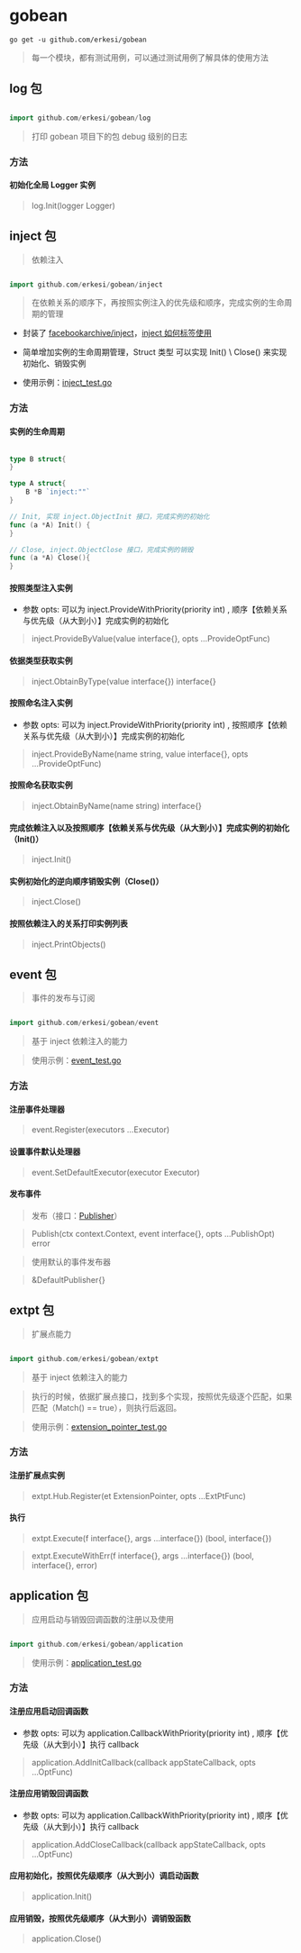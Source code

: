 # gobean

```shell
go get -u github.com/erkesi/gobean
```

> 每一个模块，都有测试用例，可以通过测试用例了解具体的使用方法

## log 包

```go

import github.com/erkesi/gobean/log

```

> 打印 gobean 项目下的包 debug 级别的日志

### 方法

#### 初始化全局 Logger 实例

> log.Init(logger Logger)

## inject 包

> 依赖注入

```go

import github.com/erkesi/gobean/inject

```

> 在依赖关系的顺序下，再按照实例注入的优先级和顺序，完成实例的生命周期的管理

- 封装了 [facebookarchive/inject](https://github.com/facebookarchive/inject)，[inject 如何标签使用](https://pkg.go.dev/github.com/facebookgo/inject)

- 简单增加实例的生命周期管理，Struct 类型 可以实现 Init() \ Close() 来实现初始化、销毁实例

- 使用示例：[inject_test.go](inject/inject_test.go)

### 方法

#### 实例的生命周期


```go

type B struct{
}

type A struct{
	B *B `inject:""`
}

// Init, 实现 inject.ObjectInit 接口，完成实例的初始化
func (a *A) Init() {
}

// Close, inject.ObjectClose 接口，完成实例的销毁
func (a *A) Close(){
}

```

#### 按照类型注入实例

- 参数 opts: 可以为 inject.ProvideWithPriority(priority int) , 顺序【依赖关系与优先级（从大到小）】完成实例的初始化

> inject.ProvideByValue(value interface{}, opts ...ProvideOptFunc)

#### 依据类型获取实例

> inject.ObtainByType(value interface{}) interface{}

#### 按照命名注入实例

- 参数 opts: 可以为 inject.ProvideWithPriority(priority int) , 按照顺序【依赖关系与优先级（从大到小）】完成实例的初始化

> inject.ProvideByName(name string, value interface{}, opts ...ProvideOptFunc) 

#### 按照命名获取实例

> inject.ObtainByName(name string) interface{}

#### 完成依赖注入以及按照顺序【依赖关系与优先级（从大到小）】完成实例的初始化（Init()）

> inject.Init()

#### 实例初始化的逆向顺序销毁实例（Close()）

> inject.Close()

#### 按照依赖注入的关系打印实例列表

> inject.PrintObjects()

## event 包

> 事件的发布与订阅

```go

import github.com/erkesi/gobean/event

```

> 基于 inject 依赖注入的能力

> 使用示例：[event_test.go](event/event_test.go)

### 方法

#### 注册事件处理器

> event.Register(executors ...Executor)


#### 设置事件默认处理器

> event.SetDefaultExecutor(executor Executor)

#### 发布事件

> 发布（接口：[Publisher](event/publisher.go)）

> Publish(ctx context.Context, event interface{}, opts ...PublishOpt) error 

> 使用默认的事件发布器

> &DefaultPublisher{}


## extpt 包

> 扩展点能力

```go

import github.com/erkesi/gobean/extpt

```

> 基于 inject 依赖注入的能力

> 执行的时候，依据扩展点接口，找到多个实现，按照优先级逐个匹配，如果匹配（Match() == true），则执行后返回。

> 使用示例：[extension_pointer_test.go](extpt/extension_pointer_test.go)

### 方法

#### 注册扩展点实例

> extpt.Hub.Register(et ExtensionPointer, opts ...ExtPtFunc)

#### 执行

> extpt.Execute(f interface{}, args ...interface{}) (bool, interface{})

> extpt.ExecuteWithErr(f interface{}, args ...interface{}) (bool, interface{}, error)


## application 包

> 应用启动与销毁回调函数的注册以及使用

```go

import github.com/erkesi/gobean/application

```

> 使用示例：[application_test.go](application/application_test.go)

### 方法

#### 注册应用启动回调函数 

- 参数 opts: 可以为 application.CallbackWithPriority(priority int) , 顺序【优先级（从大到小）】执行 callback

> application.AddInitCallback(callback appStateCallback, opts ...OptFunc)

#### 注册应用销毁回调函数

- 参数 opts: 可以为 application.CallbackWithPriority(priority int) , 顺序【优先级（从大到小）】执行 callback

> application.AddCloseCallback(callback appStateCallback, opts ...OptFunc)

#### 应用初始化，按照优先级顺序（从大到小）调启动函数 

> application.Init()

#### 应用销毁，按照优先级顺序（从大到小）调销毁函数

> application.Close()

